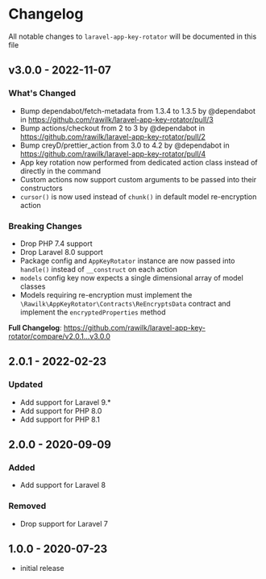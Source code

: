 # Changelog

All notable changes to `laravel-app-key-rotator` will be documented in this file

## v3.0.0 - 2022-11-07

### What's Changed

-   Bump dependabot/fetch-metadata from 1.3.4 to 1.3.5 by @dependabot in https://github.com/rawilk/laravel-app-key-rotator/pull/3
-   Bump actions/checkout from 2 to 3 by @dependabot in https://github.com/rawilk/laravel-app-key-rotator/pull/2
-   Bump creyD/prettier_action from 3.0 to 4.2 by @dependabot in https://github.com/rawilk/laravel-app-key-rotator/pull/4
-   App key rotation now performed from dedicated action class instead of directly in the command
-   Custom actions now support custom arguments to be passed into their constructors
-   `cursor()` is now used instead of `chunk()` in default model re-encryption action

### Breaking Changes

-   Drop PHP 7.4 support
-   Drop Laravel 8.0 support
-   Package config and `AppKeyRotator` instance are now passed into `handle()` instead of `__construct` on each action
-   `models` config key now expects a single dimensional array of model classes
-   Models requiring re-encryption must implement the `\Rawilk\AppKeyRotator\Contracts\ReEncryptsData` contract and implement the `encryptedProperties` method

**Full Changelog**: https://github.com/rawilk/laravel-app-key-rotator/compare/v2.0.1...v3.0.0

## 2.0.1 - 2022-02-23

### Updated

-   Add support for Laravel 9.\*
-   Add support for PHP 8.0
-   Add support for PHP 8.1

## 2.0.0 - 2020-09-09

### Added

-   Add support for Laravel 8

### Removed

-   Drop support for Laravel 7

## 1.0.0 - 2020-07-23

-   initial release
